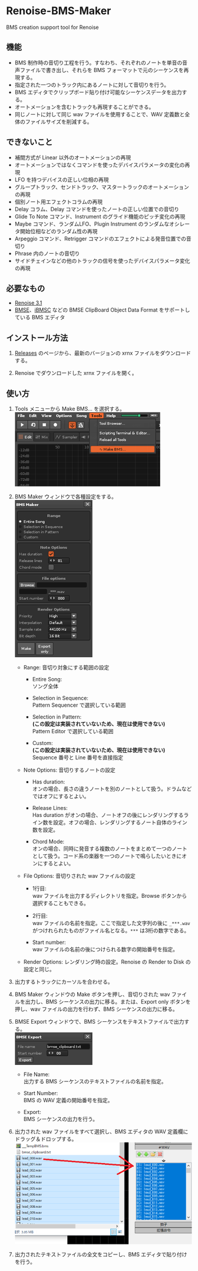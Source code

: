 # Renoise-BMS-Maker
BMS creation support tool for Renoise

## 機能
* BMS 制作時の音切り工程を行う。すなわち、それぞれのノートを単音の音声ファイルで書き出し、それらを BMS フォーマットで元のシーケンスを再現する。
* 指定された一つのトラック内にあるノートに対して音切りを行う。
* BMS エディタでクリップボード貼り付け可能なシーケンスデータを出力する。
* オートメーションを含むトラックも再現することができる。
* 同じノートに対して同じ wav ファイルを使用することで、WAV 定義数と全体のファイルサイズを削減する。

## できないこと
* 補間方式が Linear 以外のオートメーションの再現
* オートメーションではなくコマンドを使ったデバイスパラメータの変化の再現
* LFO を持つデバイスの正しい位相の再現
* グループトラック、センドトラック、マスタートラックのオートメーションの再現
* 個別ノート用エフェクトコラムの再現
* Delay コラム、Delay コマンドを使ったノートの正しい位置での音切り
* Glide To Note コマンド、Instrument のグライド機能のピッチ変化の再現
* Maybe コマンド、ランダムLFO、Plugin Instrument のランダムなオシレータ開始位相などのランダム性の再現
* Arpeggio コマンド、Retrigger コマンドのエフェクトによる発音位置での音切り
* Phrase 内のノートの音切り
* サイドチェインなどの他のトラックの信号を使ったデバイスパラメータ変化の再現

## 必要なもの
* [Renoise 3.1](http://www.renoise.com/ "Home | Renoise")
* [BMSE](http://ucn.tokonats.net/ "UCN-Soft")、[iBMSC](https://hitkey.nekokan.dyndns.info/ibmsc_ja/ "iBMSC - Home") などの BMSE ClipBoard Object Data Format をサポートしている BMS エディタ

## インストール方法
1. [Releases](https://github.com/raii-x/Renoise-BMS-Maker/releases "Releases · raii-x/Renoise-BMS-Maker") のページから、最新のバージョンの xrnx ファイルをダウンロードする。

2. Renoise でダウンロードした xrnx ファイルを開く。

## 使い方
1. Tools メニューから Make BMS... を選択する。  
![Tools](https://raw.githubusercontent.com/raii-x/Renoise-BMS-Maker/images/tools.png)

2. BMS Maker ウィンドウで各種設定をする。  
![BMS Maker window](https://raw.githubusercontent.com/raii-x/Renoise-BMS-Maker/images/bms_maker.png)

    * Range: 音切り対象にする範囲の設定
        * Entire Song:  
        ソング全体

        * Selection in Sequence:  
        Pattern Sequencer で選択している範囲
        
        * Selection in Pattern:  
        **(この設定は実装されていないため、現在は使用できない)**  
        Pattern Editor で選択している範囲

        * Custom:  
        **(この設定は実装されていないため、現在は使用できない)**  
        Sequence 番号と Line 番号を直接指定

    * Note Options: 音切りするノートの設定
        * Has duration:  
        オンの場合、長さの違うノートを別のノートとして扱う。ドラムなどではオフにするとよい。

        * Release Lines:  
        Has duration がオンの場合、ノートオフの後にレンダリングするライン数を設定。オフの場合、レンダリングするノート自体のライン数を設定。

        * Chord Mode:  
        オンの場合、同時に発音する複数のノートをまとめて一つのノートとして扱う。コード系の楽器を一つのノートで鳴らしたいときにオンにするとよい。

    * File Options: 音切りされた wav ファイルの設定
        * 1行目:  
        wav ファイルを出力するディレクトリを指定。Browse ボタンから選択することもできる。

        * 2行目:  
        wav ファイルの名前を指定。ここで指定した文字列の後に `_***.wav` がつけれられたものがファイル名となる。`***` は3桁の数字である。

        * Start number:  
        wav ファイルの名前の後につけられる数字の開始番号を指定。

    * Render Options: レンダリング時の設定。Renoise の Render to Disk の設定と同じ。

3. 出力するトラックにカーソルを合わせる。

4. BMS Maker ウィンドウの Make ボタンを押し、音切りされた wav ファイルを出力し、BMS シーケンスの出力に移る。または、Export only ボタンを押し、wav ファイルの出力を行わず、BMS シーケンスの出力に移る。

5. BMSE Export ウィンドウで、BMS シーケンスをテキストファイルで出力する。  
![BMSE Export window](https://raw.githubusercontent.com/raii-x/Renoise-BMS-Maker/images/bmse_export.png)

    * File Name:  
    出力する BMS シーケンスのテキストファイルの名前を指定。

    * Start Number:  
    BMS の WAV 定義の開始番号を指定。

    * Export:  
    BMS シーケンスの出力を行う。

6. 出力された wav ファイルをすべて選択し、BMS エディタの WAV 定義欄にドラッグ＆ドロップする。  
![WAV drag & drop](https://raw.githubusercontent.com/raii-x/Renoise-BMS-Maker/images/wav_drag.png)

7. 出力されたテキストファイルの全文をコピーし、BMS エディタで貼り付けを行う。
